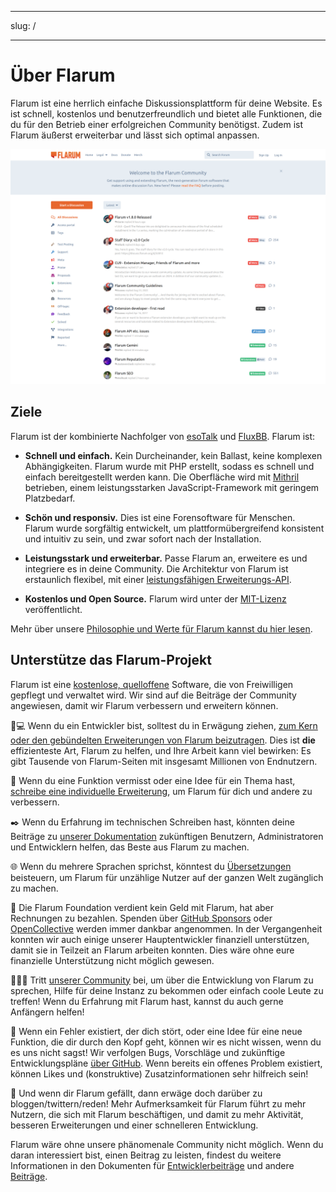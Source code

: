 - - -
slug: /
- - -

# Über Flarum

Flarum ist eine herrlich einfache Diskussionsplattform für deine Website. Es ist schnell, kostenlos und benutzerfreundlich und bietet alle Funktionen, die du für den Betrieb einer erfolgreichen Community benötigst. Zudem ist Flarum äußerst erweiterbar und lässt sich optimal anpassen.

![Flarum Startseite Screenshot](./assets/home_screenshot.png)

## Ziele

Flarum ist der kombinierte Nachfolger von [esoTalk](https://github.com/esotalk/esoTalk) und [FluxBB](https://fluxbb.org). Flarum ist:

* **Schnell und einfach.** Kein Durcheinander, kein Ballast, keine komplexen Abhängigkeiten. Flarum wurde mit PHP erstellt, sodass es schnell und einfach bereitgestellt werden kann. Die Oberfläche wird mit [Mithril](https://mithril.js.org) betrieben, einem leistungsstarken JavaScript-Framework mit geringem Platzbedarf.

* **Schön und responsiv.** Dies ist eine Forensoftware für Menschen. Flarum wurde sorgfältig entwickelt, um plattformübergreifend konsistent und intuitiv zu sein, und zwar sofort nach der Installation.

* **Leistungsstark und erweiterbar.** Passe Flarum an, erweitere es und integriere es in deine Community. Die Architektur von Flarum ist erstaunlich flexibel, mit einer [leistungsfähigen Erweiterungs-API](/extend/README.md).

* **Kostenlos und Open Source.** Flarum wird unter der [MIT-Lizenz](https://github.com/flarum/flarum/blob/master/LICENSE) veröffentlicht.

Mehr über unsere [Philosophie und Werte für Flarum kannst du hier lesen](https://discuss.flarum.org/d/28869-flarum-philosophy-and-values).

## Unterstütze das Flarum-Projekt

Flarum ist eine [kostenlose, quelloffene](https://github.com/flarum/core) Software, die von Freiwilligen gepflegt und verwaltet wird. Wir sind auf die Beiträge der Community angewiesen, damit wir Flarum verbessern und erweitern können.

🧑💻 Wenn du ein Entwickler bist, solltest du in Erwägung ziehen, [zum Kern oder den gebündelten Erweiterungen von Flarum beizutragen](contributing.md). Dies ist **die** effizienteste Art, Flarum zu helfen, und Ihre Arbeit kann viel bewirken: Es gibt Tausende von Flarum-Seiten mit insgesamt Millionen von Endnutzern.

🧩 Wenn du eine Funktion vermisst oder eine Idee für ein Thema hast, [schreibe eine individuelle Erweiterung](extend/README.md), um Flarum für dich und andere zu verbessern.

✒️ Wenn du Erfahrung im technischen Schreiben hast, könnten deine Beiträge zu [unserer Dokumentation](https://github.com/flarum/docs/issues) zukünftigen Benutzern, Administratoren und Entwicklern helfen, das Beste aus Flarum zu machen.

🌐 Wenn du mehrere Sprachen sprichst, könntest du [Übersetzungen](extend/language-packs.md) beisteuern, um Flarum für unzählige Nutzer auf der ganzen Welt zugänglich zu machen.

💸 Die Flarum Foundation verdient kein Geld mit Flarum, hat aber Rechnungen zu bezahlen. Spenden über [GitHub Sponsors](https://github.com/sponsors/flarum) oder [OpenCollective](https://opencollective.com/flarum) werden immer dankbar angenommen. In der Vergangenheit konnten wir auch einige unserer Hauptentwickler finanziell unterstützen, damit sie in Teilzeit an Flarum arbeiten konnten. Dies wäre ohne eure finanzielle Unterstützung nicht möglich gewesen.

🧑🤝🧑 Tritt [unserer Community](https://discuss.flarum.org) bei, um über die Entwicklung von Flarum zu sprechen, Hilfe für deine Instanz zu bekommen oder einfach coole Leute zu treffen! Wenn du Erfahrung mit Flarum hast, kannst du auch gerne Anfängern helfen!

🐛 Wenn ein Fehler existiert, der dich stört, oder eine Idee für eine neue Funktion, die dir durch den Kopf geht, können wir es nicht wissen, wenn du es uns nicht sagst! Wir verfolgen Bugs, Vorschläge und zukünftige Entwicklungspläne [über GitHub](https://github.com/flarum/core/issues). Wenn bereits ein offenes Problem existiert, können Likes und (konstruktive) Zusatzinformationen sehr hilfreich sein!

📣 Und wenn dir Flarum gefällt, dann erwäge doch darüber zu bloggen/twittern/reden! Mehr Aufmerksamkeit für Flarum führt zu mehr Nutzern, die sich mit Flarum beschäftigen, und damit zu mehr Aktivität, besseren Erweiterungen und einer schnelleren Entwicklung.

Flarum wäre ohne unsere phänomenale Community nicht möglich. Wenn du daran interessiert bist, einen Beitrag zu leisten, findest du weitere Informationen in den Dokumenten für [Entwicklerbeiträge](contributing.md) und andere [Beiträge](contributing-docs-translations.md).
